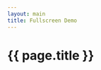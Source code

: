 ```yaml
---
layout: main
title: Fullscreen Demo
---
```


<link href="{{ site.baseurl }}/css/index.css" rel="stylesheet">
<script src="{{ site.baseurl }}/js/lib/d3.min.js"></script>
<script src="{{ site.baseurl }}/src/pty.js"></script>
<link href="{{ site.baseurl }}/css/font-awesome.min.css" rel="stylesheet">

<script src="{{ site.baseurl }}/js/lib/underscore.js"></script>

# {{ page.title }}

<div>
    <style>
        #fs-modal-chart {
            position: absolute;
            height: auto;
            padding: 0;
            background-color: white;
            left: 0;
            top: 0;
        }

        #fs-modal-chart.hidden {
            display: none;
        }
    </style>
</div>


<div class="row">
    <div class="col-md-12">
        <div id="demo"></div>
    </div>
</div>

<script>
d3.json('{{ site.baseurl }}/data/A.json', function(error, data) {

    if (error) { return error; }

    var width = parseInt(d3.select('#demo').style('width'), 10),
        height = 400;

    var chart = pty.chart.network()
        .width(width)
        .height(height)
        .nodeRadius(15)
        .nodeLabel(function(d) { return d.name; })
        .nodeBaseURL(function(d) { return '{{site.baseurl}}/data/' + d.id + '.json'; })
        .nodeURL(function(d) { return '{{site.baseurl}}/pages/' + d.id; })
        .fullscreenCallback(toFullScreen);

        function toNormal() {
            chart.width(width).height(height)
                .fullscreenCallback(toFullScreen);

            d3.select('#demo')
                .data(d3.select('#fs-modal-chart').data())
                .call(chart);

            d3.select('#fs-modal-chart').classed('hidden', true);
            d3.select('#fs-modal-chart').selectAll('svg').remove();
        }

        function toFullScreen() {
            chart01
                .width(screen.width)
                .height(screen.height)
                .fullscreenCallback(toNormal);

            d3.select('#fs-modal-chart')
                .classed('hidden', false)
                .data(d3.select('#demo').data())
                .call(chart);
        }

    d3.select('div#demo').data([data]).call(chart);
});
</script>

<div id="fs-modal-chart"></div>

